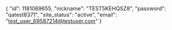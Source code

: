 {
    "id": 1181069655,
    "nickname": "TEST5KEHQSZ8",
    "password": "qatest8371",
    "site_status": "active",
    "email": "test_user_69587214@testuser.com"
}


